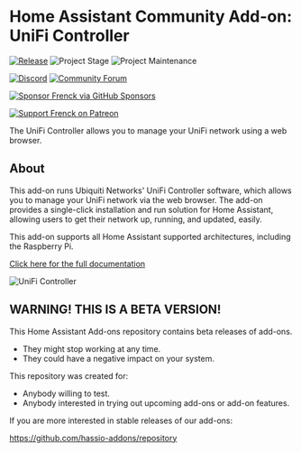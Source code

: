 # Home Assistant Community Add-on: UniFi Controller

[![Release][release-shield]][release] ![Project Stage][project-stage-shield] ![Project Maintenance][maintenance-shield]

[![Discord][discord-shield]][discord] [![Community Forum][forum-shield]][forum]

[![Sponsor Frenck via GitHub Sponsors][github-sponsors-shield]][github-sponsors]

[![Support Frenck on Patreon][patreon-shield]][patreon]

The UniFi Controller allows you to manage your UniFi network
using a web browser.

## About

This add-on runs Ubiquiti Networks' UniFi Controller software, which allows
you to manage your UniFi network via the web browser. The add-on provides a
single-click installation and run solution for Home Assistant, allowing users
to get their network up, running, and updated, easily.

This add-on supports all Home Assistant supported architectures, including the
Raspberry Pi.

[Click here for the full documentation][docs]

![UniFi Controller][screenshot]

## WARNING! THIS IS A BETA VERSION!

This Home Assistant Add-ons repository contains beta releases of add-ons.

- They might stop working at any time.
- They could have a negative impact on your system.

This repository was created for:

- Anybody willing to test.
- Anybody interested in trying out upcoming add-ons or add-on features.

If you are more interested in stable releases of our add-ons:

<https://github.com/hassio-addons/repository>


[discord-shield]: https://img.shields.io/discord/478094546522079232.svg
[discord]: https://discord.me/hassioaddons
[docs]: https://github.com/hassio-addons/addon-unifi/blob/v0.14.0/README.md
[forum-shield]: https://img.shields.io/badge/community-forum-brightgreen.svg
[forum]: https://community.home-assistant.io/t/home-assistant-community-add-on-unifi-controller/56297?u=frenck
[github-sponsors-shield]: https://frenck.dev/wp-content/uploads/2019/12/github_sponsor.png
[github-sponsors]: https://github.com/sponsors/frenck
[maintenance-shield]: https://img.shields.io/maintenance/yes/2020.svg
[patreon-shield]: https://frenck.dev/wp-content/uploads/2019/12/patreon.png
[patreon]: https://www.patreon.com/frenck
[project-stage-shield]: https://img.shields.io/badge/project%20stage-experimental-yellow.svg
[release-shield]: https://img.shields.io/badge/version-v0.14.0-blue.svg
[release]: https://github.com/hassio-addons/addon-unifi/tree/v0.14.0
[screenshot]: https://github.com/hassio-addons/addon-unifi/raw/master/images/screenshot.jpg